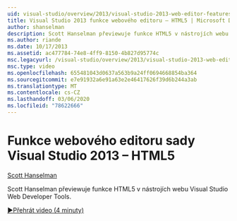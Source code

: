 ```yaml
---
uid: visual-studio/overview/2013/visual-studio-2013-web-editor-features-html5
title: Visual Studio 2013 funkce webového editoru – HTML5 | Microsoft Docs
author: shanselman
description: Scott Hanselman převiewuje funkce HTML5 v nástrojích webu Visual Studio Web Developer Tools.
ms.author: riande
ms.date: 10/17/2013
ms.assetid: ac477784-74e8-4ff9-8150-4b827d95774c
msc.legacyurl: /visual-studio/overview/2013/visual-studio-2013-web-editor-features-html5
msc.type: video
ms.openlocfilehash: 655481043d0637a563b9a24ff0694668854ba364
ms.sourcegitcommit: e7e91932a6e91a63e2e46417626f39d6b244a3ab
ms.translationtype: MT
ms.contentlocale: cs-CZ
ms.lasthandoff: 03/06/2020
ms.locfileid: "78622666"
---
```

# <a name="visual-studio-2013-web-editor-features---html5"></a>Funkce webového editoru sady Visual Studio 2013 – HTML5

[Scott Hanselman](https://github.com/shanselman)

Scott Hanselman převiewuje funkce HTML5 v nástrojích webu Visual Studio Web Developer Tools.

[&#9654;Přehrát video (4 minuty)](https://channel9.msdn.com/Blogs/ASP-NET-Site-Videos/visual-studio-2013-web-editor-features-html5)

